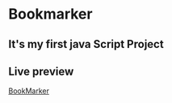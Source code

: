 # Bookmarker 

## It's my first java Script Project
## Live preview
[BookMarker](https://moaaztaha.github.io/bookmarker/)
